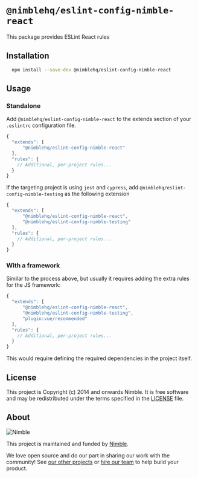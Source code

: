 # `@nimblehq/eslint-config-nimble-react`

This package provides ESLint React rules

## Installation

```bash
  npm install --save-dev @nimblehq/eslint-config-nimble-react
```

## Usage

### Standalone

Add `@nimblehq/eslint-config-nimble-react` to the extends section of your `.eslintrc` configuration file.

```js
{
  "extends": [
      "@nimblehq/eslint-config-nimble-react"
  ],
  "rules": {
    // Additional, per-project rules...
  }
}
```

If the targeting project is using `jest` and `cypress`, add `@nimblehq/eslint-config-nimble-testing` as the following extension

```js
{
  "extends": [
      "@nimblehq/eslint-config-nimble-react",
      "@nimblehq/eslint-config-nimble-testing"
  ],
  "rules": {
    // Additional, per-project rules...
  }
}
```

### With a framework

Similar to the process above, but usually it requires adding the extra rules for the JS framework:

```js
{
  "extends": [
      "@nimblehq/eslint-config-nimble-react",
      "@nimblehq/eslint-config-nimble-testing",
      "plugin:vue/recommended"
  ],
  "rules": {
    // Additional, per-project rules...
  }
}
```

This would require defining the required dependencies in the project itself.

## License

This project is Copyright (c) 2014 and onwards Nimble. It is free software and may be redistributed under the terms specified in the [LICENSE] file.

[LICENSE]: /LICENSE

## About

![Nimble](https://assets.nimblehq.co/logo/dark/logo-dark-text-160.png)

This project is maintained and funded by [Nimble](https://nimblehq.co).

We love open source and do our part in sharing our work with the community!
See [our other projects][community] or [hire our team][hire] to help build your product.

[community]: https://github.com/nimblehq
[hire]: https://nimblehq.co/
